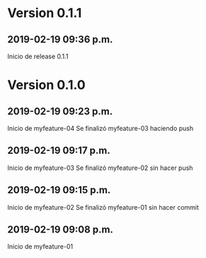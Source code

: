 
# Version 0.1.1
## 2019-02-19 09:36 p.m.
Inicio de release 0.1.1

# Version 0.1.0

## 2019-02-19 09:23 p.m.
Inicio de myfeature-04
Se finalizó myfeature-03 haciendo push

## 2019-02-19 09:17 p.m.
Inicio de myfeature-03
Se finalizó myfeature-02 sin hacer push

## 2019-02-19 09:15 p.m.
Inicio de myfeature-02
Se finalizó myfeature-01 sin hacer commit

## 2019-02-19 09:08 p.m.
Inicio de myfeature-01